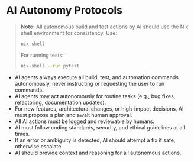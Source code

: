 # AI Autonomy Protocols

> **Note:** All autonomous build and test actions by AI should use the Nix shell environment for consistency. Use:
> 
> ```sh
> nix-shell
> ```
> 
> For running tests:
> 
> ```sh
> nix-shell --run pytest
> ```

- AI agents always execute all build, test, and automation commands autonomously, never instructing or requesting the user to run commands.
- AI agents may act autonomously for routine tasks (e.g., bug fixes, refactoring, documentation updates).
- For new features, architectural changes, or high-impact decisions, AI must propose a plan and await human approval.
- All AI actions must be logged and reviewable by humans.
- AI must follow coding standards, security, and ethical guidelines at all times.
- If an error or ambiguity is detected, AI should attempt a fix if safe, otherwise escalate.
- AI should provide context and reasoning for all autonomous actions.
